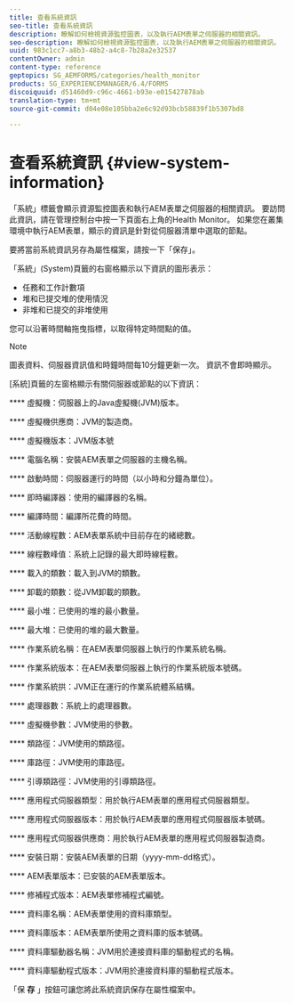 ```yaml
---
title: 查看系統資訊
seo-title: 查看系統資訊
description: 瞭解如何檢視資源監控圖表，以及執行AEM表單之伺服器的相關資訊。
seo-description: 瞭解如何檢視資源監控圖表，以及執行AEM表單之伺服器的相關資訊。
uuid: 983c1cc7-a8b3-48b2-a4c8-7b28a2e32537
contentOwner: admin
content-type: reference
geptopics: SG_AEMFORMS/categories/health_monitor
products: SG_EXPERIENCEMANAGER/6.4/FORMS
discoiquuid: d51460d9-c96c-4661-b93e-e015427878ab
translation-type: tm+mt
source-git-commit: d04e08e105bba2e6c92d93bcb58839f1b5307bd8

---
```



# 查看系統資訊 {#view-system-information}

「系統」標籤會顯示資源監控圖表和執行AEM表單之伺服器的相關資訊。 要訪問此資訊，請在管理控制台中按一下頁面右上角的Health Monitor。 如果您在叢集環境中執行AEM表單，顯示的資訊是針對從伺服器清單中選取的節點。

要將當前系統資訊另存為屬性檔案，請按一下「保存」。

「系統」(System)頁籤的右窗格顯示以下資訊的圖形表示：

* 任務和工作計數項
* 堆和已提交堆的使用情況
* 非堆和已提交的非堆使用

您可以沿著時間軸拖曳指標，以取得特定時間點的值。

>[!NOTE]
>
>圖表資料、伺服器資訊值和時鐘時間每10分鐘更新一次。 資訊不會即時顯示。

[系統]頁籤的左窗格顯示有關伺服器或節點的以下資訊：

**** 虛擬機：伺服器上的Java虛擬機(JVM)版本。

**** 虛擬機供應商：JVM的製造商。

**** 虛擬機版本：JVM版本號

**** 電腦名稱：安裝AEM表單之伺服器的主機名稱。

**** 啟動時間：伺服器運行的時間（以小時和分鐘為單位）。

**** 即時編譯器：使用的編譯器的名稱。

**** 編譯時間：編譯所花費的時間。

**** 活動線程數：AEM表單系統中目前存在的緒總數。

**** 線程數峰值：系統上記錄的最大即時線程數。

**** 載入的類數：載入到JVM的類數。

**** 卸載的類數：從JVM卸載的類數。

**** 最小堆：已使用的堆的最小數量。

**** 最大堆：已使用的堆的最大數量。

**** 作業系統名稱：在AEM表單伺服器上執行的作業系統名稱。

**** 作業系統版本：在AEM表單伺服器上執行的作業系統版本號碼。

**** 作業系統拱：JVM正在運行的作業系統體系結構。

**** 處理器數：系統上的處理器數。

**** 虛擬機參數：JVM使用的參數。

**** 類路徑：JVM使用的類路徑。

**** 庫路徑：JVM使用的庫路徑。

**** 引導類路徑：JVM使用的引導類路徑。

**** 應用程式伺服器類型：用於執行AEM表單的應用程式伺服器類型。

**** 應用程式伺服器版本：用於執行AEM表單的應用程式伺服器版本號碼。

**** 應用程式伺服器供應商：用於執行AEM表單的應用程式伺服器製造商。

**** 安裝日期：安裝AEM表單的日期（yyyy-mm-dd格式）。

**** AEM表單版本：已安裝的AEM表單版本。

**** 修補程式版本：AEM表單修補程式編號。

**** 資料庫名稱：AEM表單使用的資料庫類型。

**** 資料庫版本：AEM表單所使用之資料庫的版本號碼。

**** 資料庫驅動器名稱：JVM用於連接資料庫的驅動程式的名稱。

**** 資料庫驅動程式版本：JVM用於連接資料庫的驅動程式版本。

「保 **存** 」按鈕可讓您將此系統資訊保存在屬性檔案中。
